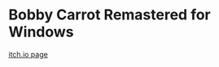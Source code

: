# Bobby Carrot Remastered for Windows

[itch.io page](https://ftphikari.itch.io/bobby-carrot-remastered)
